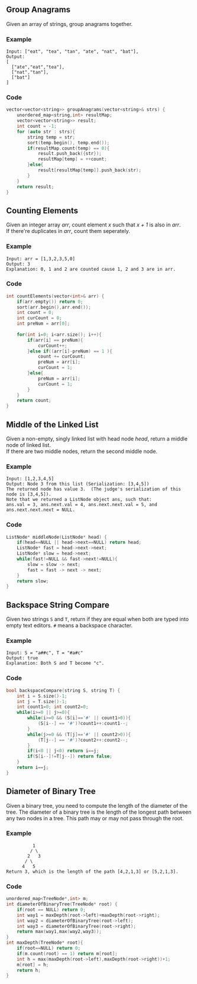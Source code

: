 ## Group Anagrams
Given an array of strings, group anagrams together.
### Example 
```
Input: ["eat", "tea", "tan", "ate", "nat", "bat"],
Output:
[
  ["ate","eat","tea"],
  ["nat","tan"],
  ["bat"]
]
```
### Code
```cpp
vector<vector<string>> groupAnagrams(vector<string>& strs) {
    unordered_map<string,int> resultMap;
    vector<vector<string>> result;
    int count = -1;
    for (auto str : strs){
        string temp = str;
        sort(temp.begin(), temp.end());
        if(resultMap.count(temp) == 0){
            result.push_back({str});
            resultMap[temp] = ++count;
        }else{
            result[resultMap[temp]].push_back(str);
        }
    }
    return result;
}
```

## Counting Elements
Given an integer array *arr*, count element *x* such that *x + 1* is also in *arr*.  
If there're duplicates in *arr*, count them seperately.
### Example
```
Input: arr = [1,3,2,3,5,0]
Output: 3
Explanation: 0, 1 and 2 are counted cause 1, 2 and 3 are in arr.
```
### Code
```cpp
int countElements(vector<int>& arr) {
    if(arr.empty()) return 0;
    sort(arr.begin(),arr.end());
    int count = 0;
    int curCount = 0;
    int preNum = arr[0];
    
    for(int i=0; i<arr.size(); i++){
        if(arr[i] == preNum){
            curCount++;
        }else if((arr[i]-preNum) == 1 ){
            count += curCount;
            preNum = arr[i];
            curCount = 1;
        }else{
            preNum = arr[i];
            curCount = 1;
        }
    }
    return count;
}
```

## Middle of the Linked List
Given a non-empty, singly linked list with head node *head*, return a middle node of linked list.  
If there are two middle nodes, return the second middle node.
### Example
```
Input: [1,2,3,4,5]
Output: Node 3 from this list (Serialization: [3,4,5])
The returned node has value 3.  (The judge's serialization of this node is [3,4,5]).
Note that we returned a ListNode object ans, such that:
ans.val = 3, ans.next.val = 4, ans.next.next.val = 5, and ans.next.next.next = NULL.
```
### Code
```cpp
ListNode* middleNode(ListNode* head) {
    if(head==NULL || head->next==NULL) return head;
    ListNode* fast = head->next->next;
    ListNode* slow = head->next;
    while(fast!=NULL && fast->next!=NULL){
        slow = slow -> next;
        fast = fast -> next -> next;
    }
    return slow;
}
```

## Backspace String Compare
Given two strings `S` and `T`, return if they are equal when both are typed into empty text editors. `#` means a backspace character.
### Example
```
Input: S = "a##c", T = "#a#c"
Output: true
Explanation: Both S and T become "c".
```
### Code
```cpp
bool backspaceCompare(string S, string T) {
    int i = S.size()-1;
    int j = T.size()-1;
    int count1=0; int count2=0;
    while(i>=0 || j>=0){
        while(i>=0 && (S[i]=='#' || count1>0)){
            (S[i--] == '#')?count1++:count1--;
        }
        while(j>=0 && (T[j]=='#' || count2>0)){
            (T[j--] == '#')?count2++:count2--;
        }
        if(i<0 || j<0) return i==j;
        if(S[i--]!=T[j--]) return false;
    }
    return i==j;
}
```

## Diameter of Binary Tree
Given a binary tree, you need to compute the length of the diameter of the tree. The diameter of a binary tree is the length of the longest path between any two nodes in a tree. This path may or may not pass through the root.
### Example
```
          1
         / \
        2   3
       / \     
      4   5    
Return 3, which is the length of the path [4,2,1,3] or [5,2,1,3].
```
### Code
```cpp
unordered_map<TreeNode*,int> m;
int diameterOfBinaryTree(TreeNode* root) {
    if(root == NULL) return 0;
    int way1 = maxDepth(root->left)+maxDepth(root->right);
    int way2 = diameterOfBinaryTree(root->left);
    int way3 = diameterOfBinaryTree(root->right);
    return max(way1,max(way2,way3));
}
int maxDepth(TreeNode* root){
    if(root==NULL) return 0;
    if(m.count(root) == 1) return m[root];
    int h = max(maxDepth(root->left),maxDepth(root->right))+1;
    m[root] = h;
    return h;
}
```